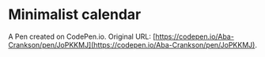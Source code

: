 # Minimalist calendar

A Pen created on CodePen.io. Original URL: [https://codepen.io/Aba-Crankson/pen/JoPKKMJ](https://codepen.io/Aba-Crankson/pen/JoPKKMJ).

